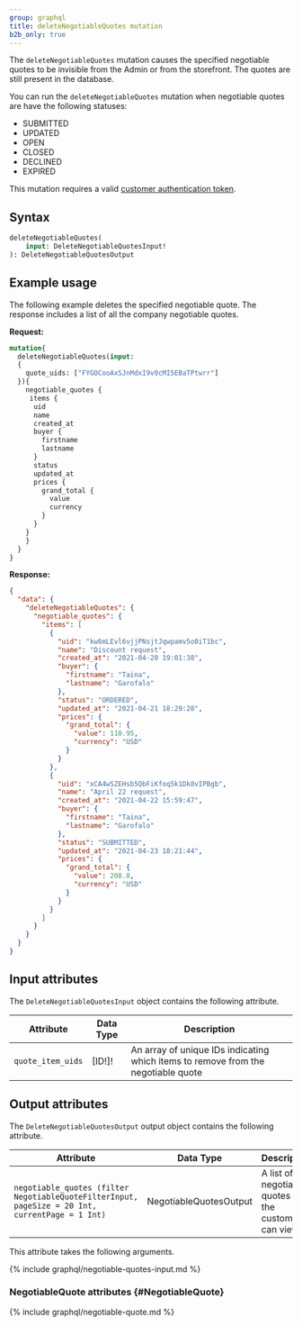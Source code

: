 ```yaml
---
group: graphql
title: deleteNegotiableQuotes mutation
b2b_only: true
---
```


The `deleteNegotiableQuotes` mutation causes the specified negotiable quotes to be invisible from the Admin or from the storefront. The quotes are still present in the database.

You can run the `deleteNegotiableQuotes` mutation when negotiable quotes are have the following statuses:

*  SUBMITTED
*  UPDATED
*  OPEN
*  CLOSED
*  DECLINED
*  EXPIRED

This mutation requires a valid [customer authentication token]({{page.baseurl}}/graphql/mutations/generate-customer-token.html).

## Syntax

```graphql
deleteNegotiableQuotes(
    input: DeleteNegotiableQuotesInput!
): DeleteNegotiableQuotesOutput
```

## Example usage

The following example deletes the specified negotiable quote. The response includes a list of all the company negotiable quotes.

**Request:**

```graphql
mutation{
  deleteNegotiableQuotes(input:
  {
    quote_uids: ["FYGOCooAxSJnMdxI9v0cMI5EBaTPtwrr"]
  }){
    negotiable_quotes {
     items {
      uid
      name
      created_at
      buyer {
        firstname
        lastname
      }
      status
      updated_at
      prices {
        grand_total {
          value
          currency
        }
      }
    }
    }
  }
}
```

**Response:**

```json
{
  "data": {
    "deleteNegotiableQuotes": {
      "negotiable_quotes": {
        "items": [
          {
            "uid": "kw6mLEvl6vjjPNsjtJqwpamv5o0iT1bc",
            "name": "Discount request",
            "created_at": "2021-04-20 19:01:38",
            "buyer": {
              "firstname": "Taina",
              "lastname": "Garofalo"
            },
            "status": "ORDERED",
            "updated_at": "2021-04-21 18:29:28",
            "prices": {
              "grand_total": {
                "value": 110.95,
                "currency": "USD"
              }
            }
          },
          {
            "uid": "xCA4wSZEHsb5QbFiKfoq5k1Dk8vIPBgb",
            "name": "April 22 request",
            "created_at": "2021-04-22 15:59:47",
            "buyer": {
              "firstname": "Taina",
              "lastname": "Garofalo"
            },
            "status": "SUBMITTED",
            "updated_at": "2021-04-23 18:21:44",
            "prices": {
              "grand_total": {
                "value": 208.8,
                "currency": "USD"
              }
            }
          }
        ]
      }
    }
  }
}
```

## Input attributes

The `DeleteNegotiableQuotesInput` object contains the following attribute.

Attribute | Data Type | Description
--- | --- | ---
`quote_item_uids` | [ID!]! | An array of unique IDs indicating which items to remove from the negotiable quote

## Output attributes

The `DeleteNegotiableQuotesOutput` output object contains the following attribute.

Attribute | Data Type | Description
--- | --- | ---
`negotiable_quotes (filter NegotiableQuoteFilterInput, pageSize = 20 Int, currentPage = 1 Int)` | NegotiableQuotesOutput | A list of negotiable quotes that the customer can view

This attribute takes the following arguments.

{% include graphql/negotiable-quotes-input.md %}

### NegotiableQuote attributes {#NegotiableQuote}

{% include graphql/negotiable-quote.md %}
